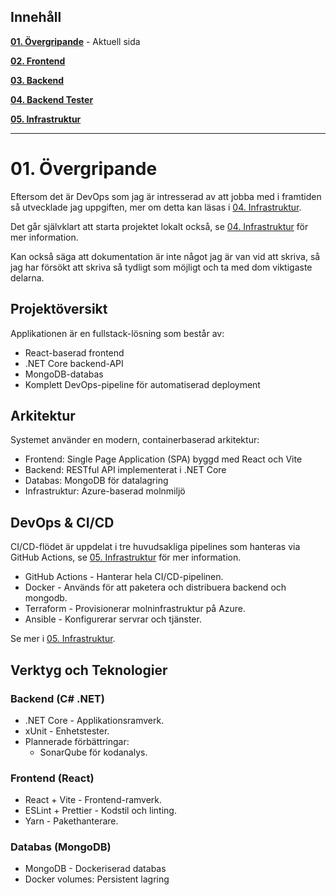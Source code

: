 ﻿
## Innehåll

**[01. Övergripande](01.%20Övergripande.md)** - Aktuell sida

**[02. Frontend](02.%20Frontend.md)**

**[03. Backend](03.%20Backend.md)**

**[04. Backend Tester](04.%20Backend%20Tester.md)**

**[05. Infrastruktur](05.%20Infrastruktur.md)**

---

# 01. Övergripande

Eftersom det är DevOps som jag är intresserad av att jobba med i framtiden så utvecklade jag uppgiften, mer om detta kan läsas i [04. Infrastruktur](04.%20Infrastruktur.md).

Det går självklart att starta projektet lokalt också, se [04. Infrastruktur](04.%20Infrastruktur.md) för mer information.

Kan också säga att dokumentation är inte något jag är van vid att skriva, så jag har försökt att skriva så tydligt  som möjligt och ta med dom viktigaste delarna.

## Projektöversikt
Applikationen är en fullstack-lösning som består av:

- React-baserad frontend
- .NET Core backend-API
- MongoDB-databas
- Komplett DevOps-pipeline för automatiserad deployment

## Arkitektur
Systemet använder en modern, containerbaserad arkitektur:

- Frontend: Single Page Application (SPA) byggd med React och Vite
- Backend: RESTful API implementerat i .NET Core
- Databas: MongoDB för datalagring
- Infrastruktur: Azure-baserad molnmiljö

## DevOps & CI/CD
CI/CD-flödet är uppdelat i tre huvudsakliga pipelines som hanteras via GitHub Actions, se [05. Infrastruktur](05.%20Infrastruktur.md) för mer information.

- GitHub Actions - Hanterar hela CI/CD-pipelinen.
- Docker - Används för att paketera och distribuera backend och mongodb.
- Terraform - Provisionerar molninfrastruktur på Azure.
- Ansible - Konfigurerar servrar och tjänster.

Se mer i [05. Infrastruktur](05.%20Infrastruktur.md).

## Verktyg och Teknologier

### Backend (C# .NET)
- .NET Core - Applikationsramverk.
- xUnit - Enhetstester.
- Plannerade förbättringar: 
  - SonarQube för kodanalys.

### Frontend (React)
- React + Vite - Frontend-ramverk.
- ESLint + Prettier - Kodstil och linting.
- Yarn - Pakethanterare.

### Databas (MongoDB)
- MongoDB - Dockeriserad databas
- Docker volumes: Persistent lagring